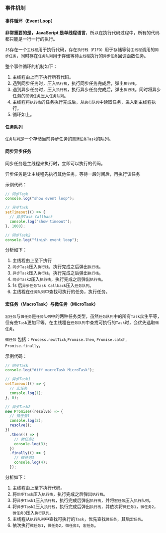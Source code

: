 ### 事件机制

#### 事件循环（Event Loop）

**非常重要的是，JavaScript 是单线程语言**，所以在执行代码过程中，所有的代码都只能是一行一行的执行。

`JS`存在一个`主线程`用于执行代码，存在`执行栈（FIFO）`用于存储等待`主线程`调用的`同步任务`，同时存在`任务队列`用于存储等待`主线程`执行的`异步任务`回调函数任务。

整个事件循环的机制如下：

1. 主线程由上而下执行所有代码。
2. 遇到同步任务时，压入`执行栈`，执行同步任务完成后，弹出`执行栈`。
3. 遇到异步任务时，压入`执行栈`，执行异步任务完成后，弹出`执行栈`。同时将异步任务的`回调任务`压入`任务队列`。
4. 主线程将`执行栈`的任务执行完成后，从`执行队列`中读取任务，进入到主线程执行。
5. 循环如上。

#### 任务队列

`任务队列`是一个存储当前异步任务的`回调任务Task`的队列。

#### 同步异步任务

同步任务是主线程来执行时，立即可以执行的代码。

异步任务是让主线程先执行其他任务，等待一段时间后，再执行该任务

示例代码：

```javascript
// 同步Task
console.log("show event loop");

// 异步Task
setTimeout(() => {
  // 异步Task Callback
  console.log("show timeout");
}, 1000);

// 同步Task2
console.log("finish event loop");
```

分析如下：

1. 主线程由上至下执行
2. `同步Task`压入`执行栈`，执行完成之后弹出`执行栈`。
3. `异步Task`压入`执行栈`，执行完成之后弹出`执行栈`。
4. `同步Task2`压入`执行栈`，执行完成之后弹出`执行栈`。
5. 1s 后`异步任务Task Callback`压入`任务队列`。
6. 主线程在`任务队列`中查找可执行的任务，执行任务。

#### 宏任务（MacroTask）与微任务（MicroTask）

`宏任务`与`微任务`是`任务队列`中的两种任务类型，虽然`任务队列`中的所有`Task`众生平等，但有些`Task`更加平等。在主线程在`任务队列`中查找可执行的`Task`时，会优先选取`微任务`。

`微任务` 包括：`Process.nextTick`,`Promise.then`, `Promise.catch`, `Promise.finally`。

示例代码：

```javascript
// 同步Task
console.log("diff macroTask MicroTask");

// 异步Task1
setTimeout(() => {
  // 宏任务
  console.log(1);
}, 0);

// 异步Task2
new Promise((resolve) => {
  // 微任务1
  console.log(2);
  resolve();
})
  .then(() => {
    // 微任务2
    console.log(3);
  })
  .finally(() => {
    // 微任务3
    console.log(4);
  });
```

分析如下：

1. 主线程由上至下执行代码。
2. 将`同步Task`压入`执行栈`，执行完成之后弹出`执行栈`。
3. 将`异步Task1`压入`执行栈`，执行完成后弹出`执行栈`，并将`宏任务`压入`执行队列`。
4. 将`异步Task2`压入`执行栈`，执行完成后弹出`执行栈`，并依次将`微任务1`，`微任务2`，`微任务3`压入`执行队列`。
5. 主线程从`执行队列`中查找可执行的`Task`，优先查找`微任务`，其后`宏任务`。
6. 依次执行`微任务1`，`微任务2`，`微任务3`，`宏任务`。
